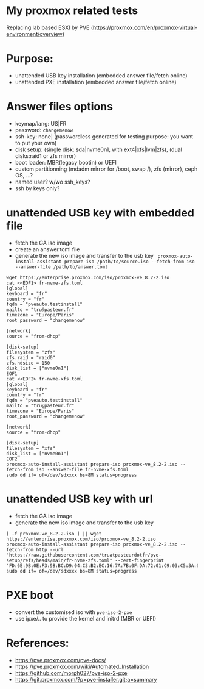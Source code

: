 # My proxmox related tests

Replacing lab based ESXI by PVE (https://proxmox.com/en/proxmox-virtual-environment/overview)

# Purpose:
- unattended USB key installation (embedded answer file/fetch online)
- unattended PXE installation (embedded answer file/fetch online)

# Answer files options
- keymap/lang: US|FR
- password: `changemenow`
- ssh-key: none| (passwordless generated for testing purpose: you want to put your own)
- disk setup: (single disk: sda|nvme0n1, with ext4|xfs|lvm|zfs), (dual disks:raid1 or zfs mirror) 
- boot loader:  MBR(legacy bootin) or UEFI
- custom partitionning (mdadm mirror for /boot, swap /), zfs (mirror), ceph OS, ...?
- named user? w/wo ssh_keys?
- ssh by keys only?

# unattended USB key with embedded file
- fetch the GA iso image
- create an answer.toml file
- generate the new iso image and transfer to the usb key
` proxmox-auto-install-assistant prepare-iso /path/to/source.iso --fetch-from iso --answer-file /path/to/answer.toml`

```
wget https://enterprise.proxmox.com/iso/proxmox-ve_8.2-2.iso
cat <<EOF1> fr-nvme-zfs.toml
[global]
keyboard = "fr"
country = "fr"
fqdn = "pveauto.testinstall"
mailto = "tru@pasteur.fr"
timezone = "Europe/Paris"
root_password = "changemenow"

[network]
source = "from-dhcp"

[disk-setup]
filesystem = "zfs"
zfs.raid = "raid0"
zfs.hdsize = 150
disk_list = ["nvme0n1"]
EOF1
cat <<EOF2> fr-nvme-xfs.toml
[global]
keyboard = "fr"
country = "fr"
fqdn = "pveauto.testinstall"
mailto = "tru@pasteur.fr"
timezone = "Europe/Paris"
root_password = "changemenow"

[network]
source = "from-dhcp"

[disk-setup]
filesystem = "xfs"
disk_list = ["nvme0n1"]
EOF2
proxmox-auto-install-assistant prepare-iso proxmox-ve_8.2-2.iso --fetch-from iso --answer-file fr-nvme-xfs.toml
sudo dd if= of=/dev/sdxxxx bs=8M status=progress
```
# unattended USB key with url
- fetch the GA iso image
- generate the new iso image and transfer to the usb key
```
[ -f proxmox-ve_8.2-2.iso ] || wget https://enterprise.proxmox.com/iso/proxmox-ve_8.2-2.iso
proxmox-auto-install-assistant prepare-iso proxmox-ve_8.2-2.iso --fetch-from http --url "https://raw.githubusercontent.com/truatpasteurdotfr/pve-setup/refs/heads/main/fr-nvme-zfs.toml" --cert-fingerprint "FD:6E:9B:0E:F3:98:BC:D9:04:C3:B2:EC:16:7A:7B:0F:DA:72:01:C9:03:C5:3A:6A:6A:E5:D0:41:43:63:EF:65"
sudo dd if= of=/dev/sdxxxx bs=8M status=progress
```
# PXE boot
- convert the customised iso with `pve-iso-2-pxe`
- use ipxe/.. to provide the kernel and initrd (MBR or UEFI)

# References:
- https://pve.proxmox.com/pve-docs/
- https://pve.proxmox.com/wiki/Automated_Installation
- https://github.com/morph027/pve-iso-2-pxe
- https://git.proxmox.com/?p=pve-installer.git;a=summary
